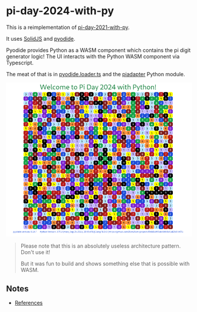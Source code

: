 # pi-day-2024-with-py

This is a reimplementation of [pi-day-2021-with-py](https://github.com/klmcwhirter/pi-day-2021-with-py).

It uses [SolidJS](https://www.solidjs.com/) and [pyodide](https://pyodide.org/).

Pyodide provides Python as a WASM component which contains the pi digit generator logic! The UI interacts with the Python WASM component via Typescript.

The meat of that is in [pyodide.loader.ts](./src/py/pyodide.loader.ts) and the [piadapter](./piadapter/__init__.py) Python module.

![pi-day-2024-with-py.png](pi-day-2024-with-py.png)

> Please note that this is an absolutely useless architecture pattern. Don't use it!
>
> But it was fun to build and shows something else that is possible with WASM.

## Notes

- [References](References)
